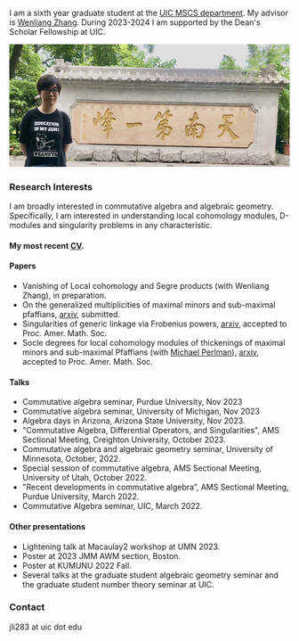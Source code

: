 I am a sixth year graduate student at the [UIC MSCS department](https://mscs.uic.edu/). My advisor is [Wenliang Zhang](https://wlzhang.people.uic.edu/). During 2023-2024 I am supported by the Dean's Scholar Fellowship at UIC.

<img src="image0.jpeg" width="542" height="220" />

### Research Interests
I am broadly interested in commutative algebra and algebraic geometry. Specifically, I am interested in understanding local cohomology modules, D-modules and singularity problems in any characteristic. 

#### My most recent [CV](Curriculum_Vitae.pdf).

#### Papers
  - Vanishing of Local cohomology and Segre products (with Wenliang Zhang), in preparation.
  - On the generalized multiplicities of maximal minors and sub-maximal pfaffians, [arxiv](https://arxiv.org/abs/2205.09657), submitted.
  - Singularities of generic linkage via Frobenius powers, [arxiv](https://arxiv.org/abs/2207.06380), accepted to Proc. Amer. Math. Soc.
  - Socle degrees for local cohomology modules of thickenings of maximal minors and sub-maximal Pfaffians (with [Michael Perlman](https://sites.google.com/view/michaelperlman/home?authuser=0)), [arxiv](https://arxiv.org/abs/2212.06899), accepted to Proc. Amer. Math. Soc.
      
#### Talks
  - Commutative algebra seminar, Purdue University, Nov 2023
  - Commutative algebra seminar, University of Michigan, Nov 2023
  - Algebra days in Arizona, Arizona State University, Nov 2023.
  - "Commutative Algebra, Differential Operators, and Singularities", AMS Sectional Meeting, Creighton University, October 2023.
  - Commutative algebra and algebraic geometry seminar, University of Minnesota, October, 2022.
  - Special session of commutative algebra, AMS Sectional Meeting, University of Utah, October 2022.
  - "Recent developments in commutative algebra”, AMS Sectional Meeting, Purdue University, March 2022.
  - Commutative Algebra seminar, UIC, March 2022.

#### Other presentations
- Lightening talk at Macaulay2 workshop at UMN 2023.
- Poster at 2023 JMM AWM section, Boston.
- Poster at KUMUNU 2022 Fall.
- Several talks at the graduate student algebraic geometry seminar and the graduate student number theory seminar at UIC.
  
  
### Contact
jli283 at uic dot edu

